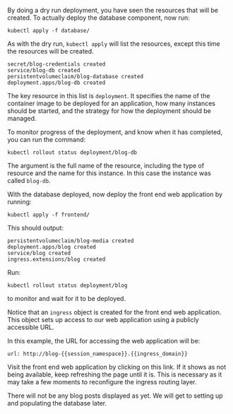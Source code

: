 By doing a dry run deployment, you have seen the resources that will be created. To actually deploy the database component, now run:

```execute
kubectl apply -f database/
```

As with the dry run, `kubectl apply` will list the resources, except this time the resources will be created.

```
secret/blog-credentials created
service/blog-db created
persistentvolumeclaim/blog-database created
deployment.apps/blog-db created
```

The key resource in this list is `deployment`. It specifies the name of the container image to be deployed for an application, how many instances should be started, and the strategy for how the deployment should be managed.

To monitor progress of the deployment, and know when it has completed, you can run the command:

```execute
kubectl rollout status deployment/blog-db
```

The argument is the full name of the resource, including the type of resource and the name for this instance. In this case the instance was called `blog-db`.

With the database deployed, now deploy the front end web application by running:

```execute
kubectl apply -f frontend/
```

This should output:

```
persistentvolumeclaim/blog-media created
deployment.apps/blog created
service/blog created
ingress.extensions/blog created
```

Run:

```execute
kubectl rollout status deployment/blog
```

to monitor and wait for it to be deployed.

Notice that an `ingress` object is created for the front end web application. This object sets up access to our web application using a publicly accessible URL.

In this example, the URL for accessing the web application will be:

```dashboard:open-url
url: http://blog-{{session_namespace}}.{{ingress_domain}}
```

Visit the front end web application by clicking on this link. If it shows as not being available, keep refreshing the page until it is. This is necessary as it may take a few moments to reconfigure the ingress routing layer.

There will not be any blog posts displayed as yet. We will get to setting up and populating the database later.
